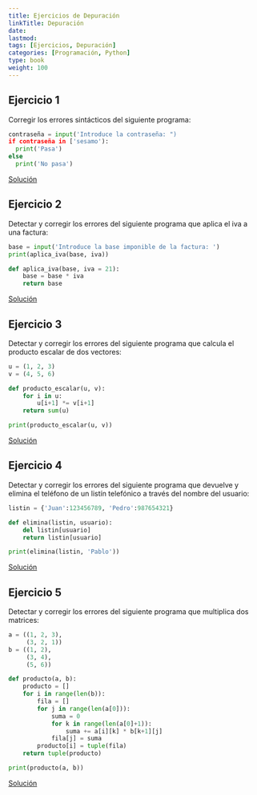 ```yaml
---
title: Ejercicios de Depuración
linkTitle: Depuración
date: 
lastmod:
tags: [Ejercicios, Depuración]
categories: [Programación, Python]
type: book
weight: 100
---
```


## Ejercicio 1

Corregir los errores sintácticos del siguiente programa:

```python
contraseña = input('Introduce la contraseña: ")
if contraseña in ['sesamo'):
  print('Pasa')
else
  print('No pasa')
```

<a href="https://colab.research.google.com/github/asalber/asalber.github.io/blob/master/docencia/python/ejercicios/soluciones/depuracion/ejercicio1.ipynb" class="btn btn-info">Solución</a>

## Ejercicio 2

Detectar y corregir los errores del siguiente programa que aplica el iva a una factura:

```python
base = input('Introduce la base imponible de la factura: ')
print(aplica_iva(base, iva))

def aplica_iva(base, iva = 21):
    base = base * iva   
    return base 
```

<a href="https://colab.research.google.com/github/asalber/asalber.github.io/blob/master/docencia/python/ejercicios/soluciones/depuracion/ejercicio2.ipynb" class="btn btn-info">Solución</a>

## Ejercicio 3

Detectar y corregir los errores del siguiente programa que calcula el producto escalar de dos vectores:

```python
u = (1, 2, 3)
v = (4, 5, 6)

def producto_escalar(u, v):
    for i in u:
        u[i+1] *= v[i+1]
    return sum(u)

print(producto_escalar(u, v))
```

<a href="https://colab.research.google.com/github/asalber/asalber.github.io/blob/master/docencia/python/ejercicios/soluciones/depuracion/ejercicio3.ipynb" class="btn btn-info">Solución</a>

## Ejercicio 4

Detectar y corregir los errores del siguiente programa que devuelve y elimina el teléfono de un listín telefónico a través del nombre del usuario:

```python
listin = {'Juan':123456789, 'Pedro':987654321}

def elimina(listin, usuario):
    del listin[usuario]
    return listin[usuario]

print(elimina(listin, 'Pablo'))
```

<a href="https://colab.research.google.com/github/asalber/asalber.github.io/blob/master/docencia/python/ejercicios/soluciones/depuracion/ejercicio4.ipynb" class="btn btn-info">Solución</a>

## Ejercicio 5

Detectar y corregir los errores del siguiente programa que multiplica dos matrices:

```python
a = ((1, 2, 3),
     (3, 2, 1))
b = ((1, 2),
     (3, 4),
     (5, 6))

def producto(a, b):
    producto = []
    for i in range(len(b)):
        fila = []
        for j in range(len(a[0])):
            suma = 0
            for k in range(len(a[0]+1)):
                suma += a[i][k] * b[k+1][j]
            fila[j] = suma
        producto[i] = tuple(fila)
    return tuple(producto)

print(producto(a, b))
```

<a href="https://colab.research.google.com/github/asalber/asalber.github.io/blob/master/docencia/python/ejercicios/soluciones/depuracion/ejercicio5.ipynb" class="btn btn-info">Solución</a>
